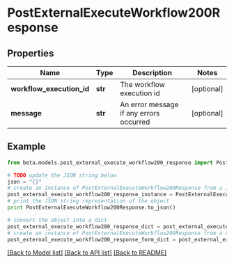 # PostExternalExecuteWorkflow200Response


## Properties
Name | Type | Description | Notes
------------ | ------------- | ------------- | -------------
**workflow_execution_id** | **str** | The workflow execution id | [optional] 
**message** | **str** | An error message if any errors occurred | [optional] 

## Example

```python
from beta.models.post_external_execute_workflow200_response import PostExternalExecuteWorkflow200Response

# TODO update the JSON string below
json = "{}"
# create an instance of PostExternalExecuteWorkflow200Response from a JSON string
post_external_execute_workflow200_response_instance = PostExternalExecuteWorkflow200Response.from_json(json)
# print the JSON string representation of the object
print PostExternalExecuteWorkflow200Response.to_json()

# convert the object into a dict
post_external_execute_workflow200_response_dict = post_external_execute_workflow200_response_instance.to_dict()
# create an instance of PostExternalExecuteWorkflow200Response from a dict
post_external_execute_workflow200_response_form_dict = post_external_execute_workflow200_response.from_dict(post_external_execute_workflow200_response_dict)
```
[[Back to Model list]](../README.md#documentation-for-models) [[Back to API list]](../README.md#documentation-for-api-endpoints) [[Back to README]](../README.md)


